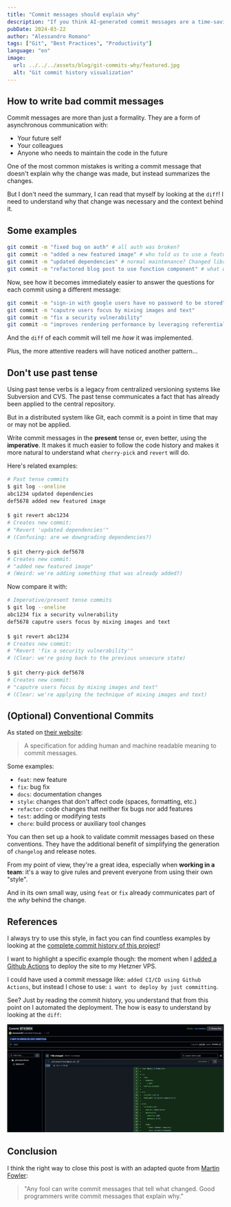 ```yaml
---
title: "Commit messages should explain why"
description: "If you think AI-generated commit messages are a time-saving feature, you're wrong. If your commit messages summarize what you changed, read this post."
pubDate: 2024-03-22
author: "Alessandro Romano"
tags: ["Git", "Best Practices", "Productivity"]
language: "en"
image:
  url: ../../../assets/blog/git-commits-why/featured.jpg
  alt: "Git commit history visualization"
---
```


## How to write bad commit messages

Commit messages are more than just a formality. They are a form of asynchronous communication with:

- Your future self
- Your colleagues
- Anyone who needs to maintain the code in the future

One of the most common mistakes is writing a commit message that doesn't explain why the change was made, but instead summarizes the changes.

But I don't need the summary, I can read that myself by looking at the `diff`!
I need to understand why that change was necessary and the context behind it.

## Some examples

```bash
git commit -m "fixed bug on auth" # all auth was broken?
git commit -m "added a new featured image" # who told us to use a featured image?
git commit -m "updated dependencies" # normal maintenance? Changed libraries? Security issue?
git commit -m "refactored blog post to use function component" # what was wrong with the previous implementation?
```

Now, see how it becomes immediately easier to answer the questions for each commit using a different message:

```bash
git commit -m "sign-in with google users have no password to be stored"
git commit -m "caputre users focus by mixing images and text"
git commit -m "fix a security vulnerability"
git commit -m "improves rendering performance by leveraging referential transparency"
```

And the `diff` of each commit will tell me _how_ it was implemented.

Plus, the more attentive readers will have noticed another pattern...

## Don't use past tense

Using past tense verbs is a legacy from centralized versioning systems like Subversion and CVS. The past tense communicates a fact that has already been applied to the central repository.

But in a distributed system like Git, each commit is a point in time that may or may not be applied.

Write commit messages in the **present** tense or, even better, using the **imperative**.
It makes it much easier to follow the code history and makes it more natural to understand what `cherry-pick` and `revert` will do.

Here's related examples:

```bash
# Past tense commits
$ git log --oneline
abc1234 updated dependencies
def5678 added new featured image

$ git revert abc1234
# Creates new commit:
# "Revert 'updated dependencies'"
# (Confusing: are we downgrading dependencies?)

$ git cherry-pick def5678
# Creates new commit:
# "added new featured image"
# (Weird: we're adding something that was already added?)
```

Now compare it with:

```bash
# Imperative/present tense commits
$ git log --oneline
abc1234 fix a security vulnerability
def5678 caputre users focus by mixing images and text

$ git revert abc1234
# Creates new commit:
# "Revert 'fix a security vulnerability'"
# (Clear: we're going back to the previous unsecure state)

$ git cherry-pick def5678
# Creates new commit:
# "caputre users focus by mixing images and text"
# (Clear: we're applying the technique of mixing images and text)  
```

## (Optional) Conventional Commits

As stated on [their website](https://www.conventionalcommits.org/en/v1.0.0/):

> A specification for adding human and machine readable meaning to commit messages.

Some examples:

- `feat`: new feature
- `fix`: bug fix
- `docs`: documentation changes
- `style`: changes that don't affect code (spaces, formatting, etc.)
- `refactor`: code changes that neither fix bugs nor add features
- `test`: adding or modifying tests
- `chore`: build process or auxiliary tool changes

You can then set up a hook to validate commit messages based on these conventions.
They have the additional benefit of simplifying the generation of `changelog` and release notes.

From my point of view, they're a great idea, especially when **working in a team**: it's a way to give rules and prevent everyone from using their own "style".

And in its own small way, using `feat` or `fix` already communicates part of the _why_ behind the change.

## References

I always try to use this style, in fact you can find countless examples by looking at the [complete commit history of this project](https://github.com/aleromano92/aleromano.com/commits/main/)!

I want to highlight a specific example though: the moment when I [added a Github Actions](https://github.com/aleromano92/aleromano.com/commit/0743094e24e40de33eb52561fa18c24fec28bf05) to deploy the site to my Hetzner VPS.

I could have used a commit message like: `added CI/CD using Github Actions`, but instead I chose to use: `i want to deploy by just committing`.

See? Just by reading the commit history, you understand that from this point on I automated the deployment. The how is easy to understand by looking at the `diff`:

![image](../../../assets/blog/git-commits-why/actions.png)

## Conclusion

I think the right way to close this post is with an adapted quote from [Martin Fowler](https://www.martinfowler.com/):

> "Any fool can write commit messages that tell what changed. Good programmers write commit messages that explain why."  

